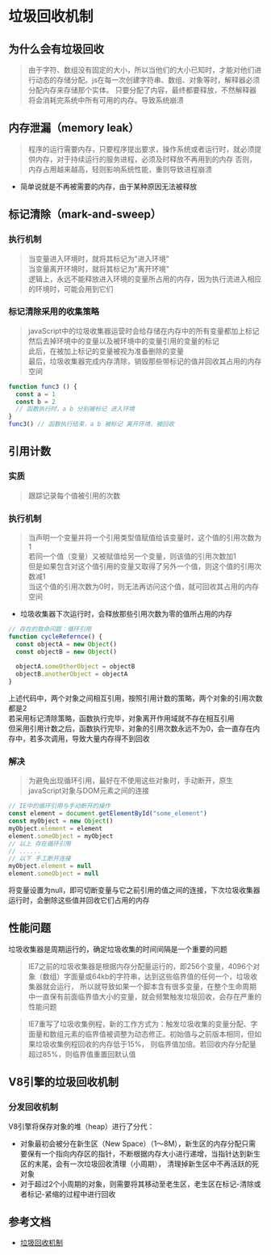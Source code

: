 # 垃圾回收机制
## 为什么会有垃圾回收
>由于字符、数组没有固定的大小，所以当他们的大小已知时，才能对他们进行动态的存储分配。js在每一次创建字符串、数组、对象等时，解释器必须分配内存来存储那个实体。
只要分配了内容，最终都要释放，不然解释器将会消耗完系统中所有可用的内存。导致系统崩溃
## 内存泄漏（memory leak）
>程序的运行需要内存，只要程序提出要求，操作系统或者运行时，就必须提供内存，对于持续运行的服务进程，必须及时释放不再用到的内存
否则，内存占用越来越高，轻则影响系统性能，重则导致进程崩溃
* 简单说就是不再被需要的内存，由于某种原因无法被释放

## 标记清除（mark-and-sweep）
### 执行机制
>当变量进入环境时，就将其标记为"进入环境"<br>
当变量离开环境时，就将其标记为"离开环境"<br>
逻辑上，永远不能释放进入环境的变量所占用的内存，因为执行流进入相应的环境时，可能会用到它们
### 标记清除采用的收集策略
> javaScript中的垃圾收集器运营时会给存储在内存中的所有变量都加上标记<br>
然后去掉环境中的变量以及被环境中的变量引用的变量的标记<br>
此后，在被加上标记的变量被视为准备删除的变量<br>
最后，垃圾收集器完成内存清除，销毁那些带标记的值并回收其占用的内存空间
```js
function func3 () {
  const a = 1
  const b = 2
  // 函数执行时，a b 分别被标记 进入环境
}
func3() // 函数执行结束，a b 被标记 离开环境，被回收
```
## 引用计数
### 实质
>跟踪记录每个值被引用的次数
### 执行机制
>当声明一个变量并将一个引用类型值赋值给该变量时，这个值的引用次数为1<br>
若同一个值（变量）又被赋值给另一个变量，则该值的引用次数加1<br>
但是如果包含对这个值引用的变量又取得了另外一个值，则这个值的引用次数减1<br>
当这个值的引用次数为0时，则无法再访问这个值，就可回收其占用的内存空间

* 垃圾收集器下次运行时，会释放那些引用次数为零的值所占用的内存
```js
// 存在的致命问题：循环引用
function cycleRefernce() {
  const objectA = new Object()
  const objectB = new Object()
   
  objectA.someOtherObject = objectB
  objectB.anotherObject = objectA
}
```
上述代码中，两个对象之间相互引用，按照引用计数的策略，两个对象的引用次数都是2<br>
若采用标记清除策略，函数执行完毕，对象离开作用域就不存在相互引用<br>
但采用引用计数之后，函数执行完毕，对象的引用次数永远不为0，会一直存在内存中，若多次调用，导致大量内存得不到回收

### 解决
>为避免出现循环引用，最好在不使用这些对象时，手动断开，原生javaScript对象与DOM元素之间的连接
```js
// IE中的循环引用与手动断开的操作
const element = document.getElementById("some_element")
const myObject = new Object()
myObject.element = element
element.someObject = myObject
// 以上 存在循环引用
// ...... 
// 以下 手工断开连接
myObject.element = null
element.someObject = null
```
将变量设置为null，即可切断变量与它之前引用的值之间的连接，下次垃圾收集器运行时，会删除这些值并回收它们占用的内存
## 性能问题
垃圾收集器是周期运行的，确定垃圾收集的时间间隔是一个重要的问题
>IE7之前的垃圾收集器是根据内存分配量运行的，即256个变量，4096个对象（数组）字面量或64kb的字符串，达到这些临界值的任何一个，垃圾收集器就会运行，
所以就导致如果一个脚本含有很多变量，在整个生命周期中一直保有前面临界值大小的变量，就会频繁触发垃圾回收，会存在严重的性能问题

>IE7重写了垃圾收集例程，新的工作方式为：触发垃圾收集的变量分配、字面量和数组元素的临界值被调整为动态修正。初始值与之前版本相同，但如果垃圾收集例程回收的内存低于15%，
则临界值加倍。若回收内存分配量超过85%，则临界值重置回默认值

## V8引擎的垃圾回收机制
### 分发回收机制
V8引擎将保存对象的堆（heap）进行了分代：
* 对象最初会被分在新生区（New Space）（1～8M），新生区的内存分配只需要保有一个指向内存区的指针，不断根据内存大小进行递增，当指针达到新生区的末尾，会有一次垃圾回收清理（小周期），
清理掉新生区中不再活跃的死对象
* 对于超过2个小周期的对象，则需要将其移动至老生区，老生区在标记-清除或者标记-紧缩的过程中进行回收

## 参考文档
* [垃圾回收机制](https://github.com/PDKSophia/blog.io/blob/master/JavaScript%E7%AC%94%E8%AE%B0/JavaScript%E7%AF%87-%E5%9E%83%E5%9C%BE%E5%9B%9E%E6%94%B6%E6%9C%BA%E5%88%B6.md)
